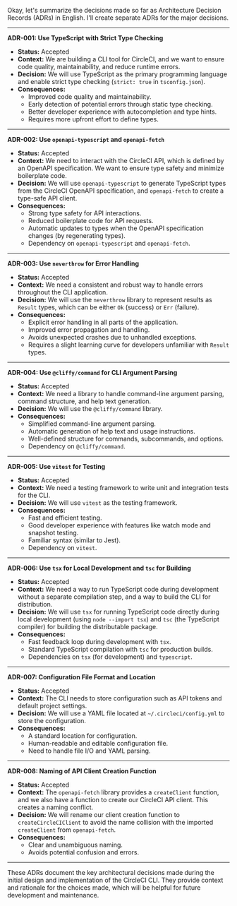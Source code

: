Okay, let's summarize the decisions made so far as Architecture Decision Records (ADRs) in English. I'll create separate ADRs for the major decisions.

---

**ADR-001: Use TypeScript with Strict Type Checking**

*   **Status:** Accepted
*   **Context:** We are building a CLI tool for CircleCI, and we want to ensure code quality, maintainability, and reduce runtime errors.
*   **Decision:** We will use TypeScript as the primary programming language and enable strict type checking (`strict: true` in `tsconfig.json`).
*   **Consequences:**
    *   Improved code quality and maintainability.
    *   Early detection of potential errors through static type checking.
    *   Better developer experience with autocompletion and type hints.
    *   Requires more upfront effort to define types.

---

**ADR-002: Use `openapi-typescript` and `openapi-fetch`**

*   **Status:** Accepted
*   **Context:** We need to interact with the CircleCI API, which is defined by an OpenAPI specification. We want to ensure type safety and minimize boilerplate code.
*   **Decision:** We will use `openapi-typescript` to generate TypeScript types from the CircleCI OpenAPI specification, and `openapi-fetch` to create a type-safe API client.
*   **Consequences:**
    *   Strong type safety for API interactions.
    *   Reduced boilerplate code for API requests.
    *   Automatic updates to types when the OpenAPI specification changes (by regenerating types).
    *   Dependency on `openapi-typescript` and `openapi-fetch`.

---

**ADR-003: Use `neverthrow` for Error Handling**

*   **Status:** Accepted
*   **Context:** We need a consistent and robust way to handle errors throughout the CLI application.
*   **Decision:** We will use the `neverthrow` library to represent results as `Result` types, which can be either `Ok` (success) or `Err` (failure).
*   **Consequences:**
    *   Explicit error handling in all parts of the application.
    *   Improved error propagation and handling.
    *   Avoids unexpected crashes due to unhandled exceptions.
    *   Requires a slight learning curve for developers unfamiliar with `Result` types.

---

**ADR-004: Use `@cliffy/command` for CLI Argument Parsing**

*   **Status:** Accepted
*   **Context:** We need a library to handle command-line argument parsing, command structure, and help text generation.
*   **Decision:** We will use the `@cliffy/command` library.
*   **Consequences:**
    *   Simplified command-line argument parsing.
    *   Automatic generation of help text and usage instructions.
    *   Well-defined structure for commands, subcommands, and options.
    *   Dependency on `@cliffy/command`.

---

**ADR-005: Use `vitest` for Testing**

*   **Status:** Accepted
*   **Context:** We need a testing framework to write unit and integration tests for the CLI.
*   **Decision:** We will use `vitest` as the testing framework.
*   **Consequences:**
    *   Fast and efficient testing.
    *   Good developer experience with features like watch mode and snapshot testing.
    *   Familiar syntax (similar to Jest).
    *   Dependency on `vitest`.

---

**ADR-006: Use `tsx` for Local Development and `tsc` for Building**

*   **Status:** Accepted
*   **Context:**  We need a way to run TypeScript code during development without a separate compilation step, and a way to build the CLI for distribution.
*   **Decision:**  We will use `tsx` for running TypeScript code directly during local development (using `node --import tsx`) and `tsc` (the TypeScript compiler) for building the distributable package.
*   **Consequences:**
    *   Fast feedback loop during development with `tsx`.
    *   Standard TypeScript compilation with `tsc` for production builds.
    *   Dependencies on `tsx` (for development) and `typescript`.

---

**ADR-007:  Configuration File Format and Location**

* **Status:** Accepted
* **Context:**  The CLI needs to store configuration such as API tokens and default project settings.
* **Decision:** We will use a YAML file located at `~/.circleci/config.yml` to store the configuration.
* **Consequences:**
    *   A standard location for configuration.
    *   Human-readable and editable configuration file.
    *   Need to handle file I/O and YAML parsing.

---
**ADR-008:  Naming of API Client Creation Function**

* **Status:** Accepted
*   **Context:** The `openapi-fetch` library provides a `createClient` function, and we also have a function to create our CircleCI API client.  This creates a naming conflict.
*  **Decision:** We will rename our client creation function to `createCircleCIClient` to avoid the name collision with the imported `createClient` from `openapi-fetch`.
*   **Consequences:**
    *   Clear and unambiguous naming.
    *   Avoids potential confusion and errors.

---

These ADRs document the key architectural decisions made during the initial design and implementation of the CircleCI CLI. They provide context and rationale for the choices made, which will be helpful for future development and maintenance.
